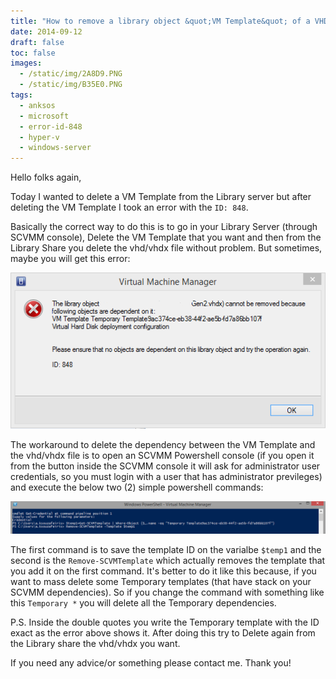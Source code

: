 ```yaml
---
title: "How to remove a library object &quot;VM Template&quot; of a VHD(X) from SCVMM 2012 R2 after you getting error ID: 848"
date: 2014-09-12
draft: false
toc: false
images:
  - /static/img/2A8D9.PNG
  - /static/img/B35E0.PNG
tags:
  - anksos
  - microsoft
  - error-id-848
  - hyper-v
  - windows-server
---
```


Hello folks again,

Today I wanted to delete a VM Template from the Library server but after deleting the VM Template I took an error with the `ID: 848`.

Basically the correct way to do this is to go in your Library Server (through SCVMM console), Delete the VM Template that you want and then from the Library Share you delete the vhd/vhdx file without problem. But sometimes, maybe you will get this error:

![](/static/img/2A8D9.PNG)

The workaround to delete the dependency between the VM Template and the vhd/vhdx file is to open an SCVMM Powershell console (if you open it from the button inside the SCVMM console it will ask for administrator user credentials, so you must login with a user that has administrator previleges) and execute the below two (2) simple powershell commands:

![](/static/img/B35E0.PNG)

The first command is to save the template ID on the varialbe `$temp1` and the second is the `Remove-SCVMTemplate` which actually removes the template that you add it on the first command. It's better to do it like this because, if you want to mass delete some Temporary templates (that have stack on your SCVMM dependencies). So if you change the command with something like this `Temporary *` you will delete all the Temporary dependencies.

P.S. Inside the double quotes you write the Temporary template with the ID exact as the error above shows it. After doing this try to Delete again from the Library share the vhd/vhdx you want.

If you need any advice/or something please contact me. Thank you!